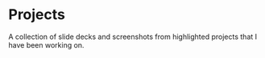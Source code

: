 # Projects
A collection of slide decks and screenshots from highlighted projects that I have been working on.
